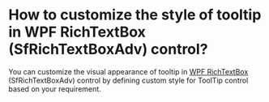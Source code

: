 # How to customize the style of tooltip in WPF RichTextBox (SfRichTextBoxAdv) control?

You can customize the visual appearance of tooltip in [WPF RichTextBox](https://www.syncfusion.com/wpf-controls/richtextbox) (SfRichTextBoxAdv) control by defining custom style for ToolTip control based on your requirement.